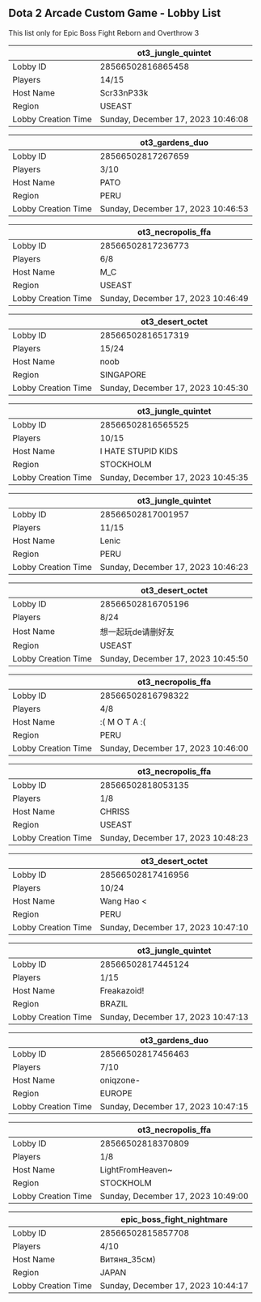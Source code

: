 ## Dota 2 Arcade Custom Game - Lobby List

This list only for Epic Boss Fight Reborn and Overthrow 3

|  | ot3_jungle_quintet |
| ------ | ------ |
| Lobby ID | 28566502816865458 |
| Players | 14/15 |
| Host Name | Scr33nP33k |
| Region | USEAST |
| Lobby Creation Time | Sunday, December 17, 2023 10:46:08 |


|  | ot3_gardens_duo |
| ------ | ------ |
| Lobby ID | 28566502817267659 |
| Players | 3/10 |
| Host Name | PATO |
| Region | PERU |
| Lobby Creation Time | Sunday, December 17, 2023 10:46:53 |


|  | ot3_necropolis_ffa |
| ------ | ------ |
| Lobby ID | 28566502817236773 |
| Players | 6/8 |
| Host Name | M_C |
| Region | USEAST |
| Lobby Creation Time | Sunday, December 17, 2023 10:46:49 |


|  | ot3_desert_octet |
| ------ | ------ |
| Lobby ID | 28566502816517319 |
| Players | 15/24 |
| Host Name | noob |
| Region | SINGAPORE |
| Lobby Creation Time | Sunday, December 17, 2023 10:45:30 |


|  | ot3_jungle_quintet |
| ------ | ------ |
| Lobby ID | 28566502816565525 |
| Players | 10/15 |
| Host Name | I HATE STUPID KIDS |
| Region | STOCKHOLM |
| Lobby Creation Time | Sunday, December 17, 2023 10:45:35 |


|  | ot3_jungle_quintet |
| ------ | ------ |
| Lobby ID | 28566502817001957 |
| Players | 11/15 |
| Host Name | Lenic |
| Region | PERU |
| Lobby Creation Time | Sunday, December 17, 2023 10:46:23 |


|  | ot3_desert_octet |
| ------ | ------ |
| Lobby ID | 28566502816705196 |
| Players | 8/24 |
| Host Name | 想一起玩de请删好友 |
| Region | USEAST |
| Lobby Creation Time | Sunday, December 17, 2023 10:45:50 |


|  | ot3_necropolis_ffa |
| ------ | ------ |
| Lobby ID | 28566502816798322 |
| Players | 4/8 |
| Host Name | :( M O T A :( |
| Region | PERU |
| Lobby Creation Time | Sunday, December 17, 2023 10:46:00 |


|  | ot3_necropolis_ffa |
| ------ | ------ |
| Lobby ID | 28566502818053135 |
| Players | 1/8 |
| Host Name | CHRISS |
| Region | USEAST |
| Lobby Creation Time | Sunday, December 17, 2023 10:48:23 |


|  | ot3_desert_octet |
| ------ | ------ |
| Lobby ID | 28566502817416956 |
| Players | 10/24 |
| Host Name | Wang Hao < |
| Region | PERU |
| Lobby Creation Time | Sunday, December 17, 2023 10:47:10 |


|  | ot3_jungle_quintet |
| ------ | ------ |
| Lobby ID | 28566502817445124 |
| Players | 1/15 |
| Host Name | Freakazoid! |
| Region | BRAZIL |
| Lobby Creation Time | Sunday, December 17, 2023 10:47:13 |


|  | ot3_gardens_duo |
| ------ | ------ |
| Lobby ID | 28566502817456463 |
| Players | 7/10 |
| Host Name | oniqzone- |
| Region | EUROPE |
| Lobby Creation Time | Sunday, December 17, 2023 10:47:15 |


|  | ot3_necropolis_ffa |
| ------ | ------ |
| Lobby ID | 28566502818370809 |
| Players | 1/8 |
| Host Name | LightFromHeaven~ |
| Region | STOCKHOLM |
| Lobby Creation Time | Sunday, December 17, 2023 10:49:00 |


|  | epic_boss_fight_nightmare |
| ------ | ------ |
| Lobby ID | 28566502815857708 |
| Players | 4/10 |
| Host Name | Витяня_35см) |
| Region | JAPAN |
| Lobby Creation Time | Sunday, December 17, 2023 10:44:17 |


